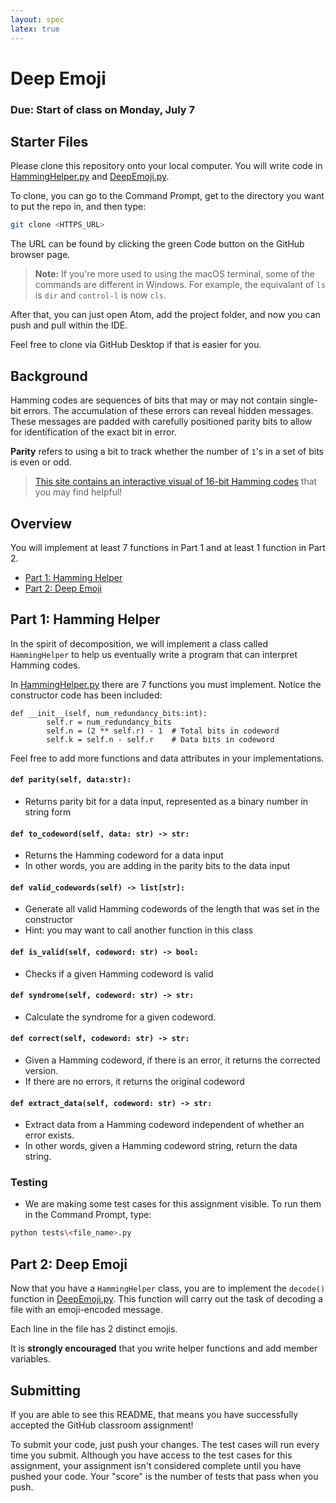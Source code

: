 ```yaml
---
layout: spec
latex: true
---
```


# Deep Emoji

### Due: Start of class on Monday, July 7

## Starter Files

Please clone this repository onto your local computer. You will write code in [HammingHelper.py](HammingHelper.py) and [DeepEmoji.py](DeepEmoji.py).

To clone, you can go to the Command Prompt, get to the directory you want to put the repo in, and then type:
```bash
git clone <HTTPS_URL>
```
The URL can be found by clicking the green Code button on the GitHub browser page.
> **Note:** If you're more used to using the macOS terminal, some of the commands are different in Windows.
> For example, the equivalant of `ls` is `dir` and `control-l` is now `cls`.

After that, you can just open Atom, add the project folder, and now you can push and pull within the IDE.

Feel free to clone via GitHub Desktop if that is easier for you.

## Background
Hamming codes are sequences of bits that may or may not contain single-bit errors. The accumulation of these errors can reveal hidden messages. These messages are padded with carefully positioned parity bits to allow for identification of the exact bit in error.

**Parity** refers to using a bit to track whether the number of `1`'s in a set of bits is even or odd.

> [This site contains an interactive visual of 16-bit Hamming codes](https://harryli0088.github.io/hamming-code/) that you may find helpful!

## Overview

You will implement at least 7 functions in Part 1 and at least 1 function in Part 2.

* [Part 1: Hamming Helper](#part-1-hamming-helper)
* [Part 2: Deep Emoji](#part-2-deep-emoji)

<a name="part-1-hamming-helper"></a>
## Part 1: Hamming Helper

In the spirit of decomposition, we will implement a class called `HammingHelper` to help us eventually write a program that can interpret Hamming codes.

In [HammingHelper.py](HammingHelper.py) there are 7 functions you must implement. Notice the constructor code has been included:
```
def __init__(self, num_redundancy_bits:int):
        self.r = num_redundancy_bits
        self.n = (2 ** self.r) - 1  # Total bits in codeword
        self.k = self.n - self.r    # Data bits in codeword 
```

Feel free to add more functions and data attributes in your implementations.

#### `def parity(self, data:str):`
* Returns parity bit for a data input, represented as a binary number in string form

#### `def to_codeword(self, data: str) -> str:`
* Returns the Hamming codeword for a data input
* In other words, you are adding in the parity bits to the data input

#### `def valid_codewords(self) -> list[str]:`
* Generate all valid Hamming codewords of the length that was set in the constructor
* Hint: you may want to call another function in this class

#### `def is_valid(self, codeword: str) -> bool:`
* Checks if a given Hamming codeword is valid

#### `def syndrome(self, codeword: str) -> str:`
* Calculate the syndrome for a given codeword.

#### `def correct(self, codeword: str) -> str:`
* Given a Hamming codeword, if there is an error, it returns the corrected version.
* If there are no errors, it returns the original codeword

#### `def extract_data(self, codeword: str) -> str:`
* Extract data from a Hamming codeword independent of whether an error exists.
* In other words, given a Hamming codeword string, return the data string.

### Testing
* We are making some test cases for this assignment visible. To run them in the Command Prompt, type:

```bash
python tests\<file_name>.py
```

<a name="part-2-deep-emoji"></a>
## Part 2: Deep Emoji

Now that you have a `HammingHelper` class, you are to implement the `decode()` function in [DeepEmoji.py](DeepEmoji.py). This function will carry out the task of decoding a file with an emoji-encoded message.

Each line in the file has 2 distinct emojis.

It is **strongly encouraged** that you write helper functions and add member variables.


<a name="Submitting"></a>
## Submitting

If you are able to see this README, that means you have successfully accepted the GitHub classroom assignment!

To submit your code, just push your changes. The test cases will run every time you submit. Although you have access to the test cases for this assignment, your assignment isn't considered complete until you have pushed your code. Your "score" is the number of tests that pass when you push.
